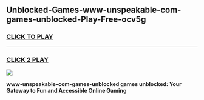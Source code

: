
## Unblocked-Games-www-unspeakable-com-games-unblocked-Play-Free-ocv5g
<h3>
<a href="https://premium76.site?title=www-unspeakable-com-games-unblocked&ref=17A">CLICK TO PLAY</a></h3>
<hr>

<h3>
<a href="https://premium76.site?title=www-unspeakable-com-games-unblocked&ref=17A">CLICK 2 PLAY</a>
  
</h3>

<a href="https://premium76.site?title=www-unspeakable-com-games-unblocked&ref=17A"><img src="https://clearcache.store/games.png"></a>


**www-unspeakable-com-games-unblocked games unblocked: Your Gateway to Fun and Accessible Online Gaming**
